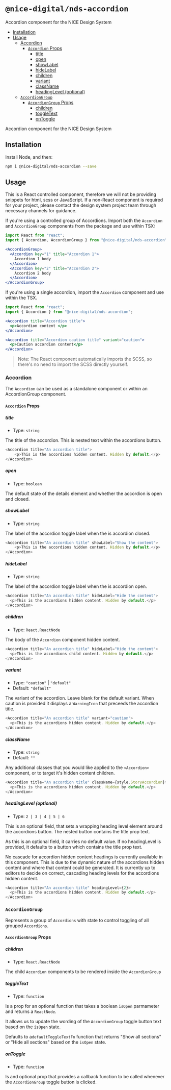 # `@nice-digital/nds-accordion`
<!-- START doctoc generated TOC please keep comment here to allow auto update -->
<!-- DON'T EDIT THIS SECTION, INSTEAD RE-RUN doctoc TO UPDATE -->
Accordion component for the NICE Design System

- [Installation](#installation)
- [Usage](#usage)
  - [Accordion](#accordion)
    - [`Accordion` Props](#accordion-props)
      - [title](#title)
      - [open](#open)
      - [showLabel](#showlabel)
      - [hideLabel](#hidelabel)
      - [children](#children)
      - [variant](#variant)
      - [className](#classname)
      - [headingLevel (optional)](#headinglevel-optional)
  - [`AccordionGroup`](#accordiongroup)
    - [`AccordionGroup` Props](#accordiongroup-props)
      - [children](#children-1)
      - [toggleText](#toggletext)
      - [onToggle](#ontoggle)

<!-- END doctoc generated TOC please keep comment here to allow auto update -->
Accordion component for the NICE Design System

## Installation

Install Node, and then:

```sh
npm i @nice-digital/nds-accordion --save
```

## Usage

This is a React controlled component, therefore we will not be providing snippets for html, scss or JavaScript.  If a non-React component is required for your project, please contact the design system project team through necessary channels for guidance.

If you're using a controlled group of Accordions. Import both the `Accordion` and `AccordionGroup` components from the package and use within TSX:

```jsx
import React from "react";
import { Accordion, AccordionGroup } from "@nice-digital/nds-accordion";

<AccordionGroup>
  <Accordion key="1" title="Accordion 1">
    Accordion 1 body
  </Accordion>
  <Accordion key="2" title="Accordion 2">
    Accordion 2 body
  </Accordion>
</AccordionGroup>
```

If you're using a single accordion, import the `Accordion` component and use within the TSX.

```jsx
import React from "react";
import { Accordion } from "@nice-digital/nds-accordion";

<Accordion title="Accordion title">
  <p>Accordion content </p>
</Accordion>

<Accordion title="Accordion caution title" variant="caution">
  <p>Caution accordion content</p>
</Accordion>
```

> Note: The React component automatically imports the SCSS, so there's no need to import the SCSS directly yourself.


### Accordion

The `Accordion` can be used as a standalone component or within an AccordionGroup component.

#### `Accordion` Props

##### title

- Type: `string`

The title of the accordion.  This is nested text within the accordions button.

```js
<Accordion title="An accordion title">
	<p>This is the accordions hidden content. Hidden by default.</p>
</Accordion>
```

##### open

- Type: `boolean`

The default state of the details element and whether the accordion is open and closed.

##### showLabel

- Type: `string`

The label of the accordion toggle label when the is accordion closed.

```js
<Accordion title="An accordion title" showLabel="Show the content">
	<p>This is the accordions hidden content. Hidden by default.</p>
</Accordion>
```

##### hideLabel

- Type: `string`

The label of the accordion toggle label when the is accordion open.

```js
<Accordion title="An accordion title" hideLabel="Hide the content">
  <p>This is the accordions hidden content. Hidden by default.</p>
</Accordion>
```

##### children

- Type: `React.ReactNode`

The body of the `Accordion` component hidden content.

```js
<Accordion title="An accordion title" hideLabel="Hide the content">
  <p>This is the accordions child content. Hidden by default.</p>
</Accordion>
```

##### variant

- Type: `"caution"` | `"default"`
- Default: `"default"`

The variant of the accordion. Leave blank for the default variant. 
When caution is provided it displays a `WarningIcon` that preceeds the accordion title.

```js
<Accordion title="An accordion title" variant="caution">
  <p>This is the accordions hidden content. Hidden by default.</p>
</Accordion>
```

##### className

- Type: `string`
- Default: `""`

Any additional classes that you would like applied to the `<Accordion>` component, or to target it's hidden content children.

```js
<Accordion title="An accordion title" className={style.StoryAccordion}>
  <p>This is the accordions hidden content. Hidden by default.</p>
</Accordion>
```

##### headingLevel (optional)

- Type: `2 | 3 | 4 | 5 | 6`  

This is an optional field, that sets a wrapping heading level element around the accordions button. The nested button contains the title prop text.

As this is an optional field, it carries no default value. If no headingLevel is provided, it defaults to a button which contains the title prop text.

No cascade for accordion hidden content headings is currently available in this component. This is due to the dynamic nature of the accordions hidden content and where that content could be generated.  It is currently up to editors to decide on correct, cascading heading levels for the accordions hidden content.

```js
<Accordion title="An accordion title" headingLevel={2}>
  <p>This is the accordions hidden content. Hidden by default.</p>
</Accordion>
```

### `AccordionGroup`

Represents a group of `Accordions` with state to control toggling of all grouped `Accordions`.

#### `AccordionGroup` Props

<!-- markdownlint-disable-next-line -->
##### children

- Type: `React.ReactNode`

The child `Accordion` components to be rendered inside the `AccordionGroup`

##### toggleText

- Type: `function`

Is a prop for an optional function that takes a boolean `isOpen` parmameter and returns a `ReactNode`.  

It allows us to update the wording of the `AccordionGroup` toggle button text based on the `isOpen` state.

Defaults to a`defaultToggleTextFn` function that returns "Show all sections" or "Hide all sections" based on the `isOpen` state.

##### onToggle

- Type: `function`

Is and optional prop that provides a callback function to be called whenever the `AccordionGroup` toggle button is clicked.
